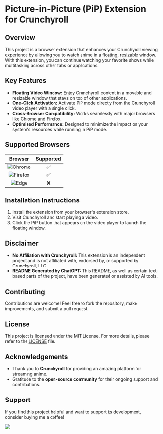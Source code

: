 # Picture-in-Picture (PiP) Extension for Crunchyroll

## Overview

This project is a browser extension that enhances your Crunchyroll viewing experience by allowing you to watch anime in a floating, resizable window. With this extension, you can continue watching your favorite shows while multitasking across other tabs or applications.

## Key Features

- **Floating Video Window:** Enjoy Crunchyroll content in a movable and resizable window that stays on top of other applications.
- **One-Click Activation:** Activate PiP mode directly from the Crunchyroll video player with a single click.
- **Cross-Browser Compatibility:** Works seamlessly with major browsers like Chrome and Firefox.
- **Optimized Performance:** Designed to minimize the impact on your system's resources while running in PiP mode.

## Supported Browsers

|   Browser  | Supported |
|:----------:|:---------:|
| <img src="https://img.icons8.com/color/24/000000/chrome.png" alt="Chrome" />  | ✅        |
| <img src="https://img.icons8.com/color/24/000000/firefox.png" alt="Firefox" /> | ✅        |
| <img src="https://img.icons8.com/color/24/000000/ms-edge.png" alt="Edge" />     | ❌        |

## Installation Instructions

1. Install the extension from your browser's extension store.
2. Visit Crunchyroll and start playing a video.
3. Click the PiP button that appears on the video player to launch the floating window.

## Disclaimer

- **No Affiliation with Crunchyroll:** This extension is an independent project and is not affiliated with, endorsed by, or supported by Crunchyroll, LLC.
- **README Generated by ChatGPT:** This README, as well as certain text-based parts of the project, have been generated or assisted by AI tools.

## Contributing

Contributions are welcome! Feel free to fork the repository, make improvements, and submit a pull request.

## License

This project is licensed under the MIT License. For more details, please refer to the [LICENSE](./LICENSE) file.

## Acknowledgements

- Thank you to **Crunchyroll** for providing an amazing platform for streaming anime.
- Gratitude to the **open-source community** for their ongoing support and contributions.

## Support

If you find this project helpful and want to support its development, consider buying me a coffee!

<a href="https://www.buymeacoffee.com/teoenge" target="_blank" rel="noopener noreferrer nofollow"><img src="https://img.buymeacoffee.com/button-api/?text=Buy me a coffee&emoji=&slug=teoenge&button_colour=FFDD00&font_colour=000000&font_family=Cookie&outline_colour=000000&coffee_colour=ffffff" /></a>
